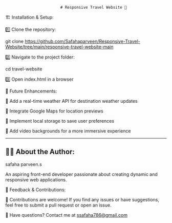                             # Responsive Travel Website 🌊


🏗️ Installation & Setup:

1️⃣ Clone the repository:

git clone https://github.com/Safahaparveen/Responsive-Travel-Website/tree/main/responsive-travel-website-main

2️⃣ Navigate to the project folder:

cd travel-website

3️⃣ Open index.html in a browser

🚀 Future Enhancements:

🔹 Add a real-time weather API for destination weather updates

🔹 Integrate Google Maps for location previews

🔹 Implement local storage to save user preferences

🔹 Add video backgrounds for a more immersive experience

-------------------------------------------------------------------------------------------------------------
👩‍💻 About the Author:
---------------------

 safaha parveen.s 

An aspiring front-end developer passionate about creating dynamic and responsive web applications.


💬 Feedback & Contributions:

🙌 Contributions are welcome! If you find any issues or have suggestions, feel free to submit a pull request or open an issue.

📩 Have questions? Contact me at ssafaha786@gmail.com

